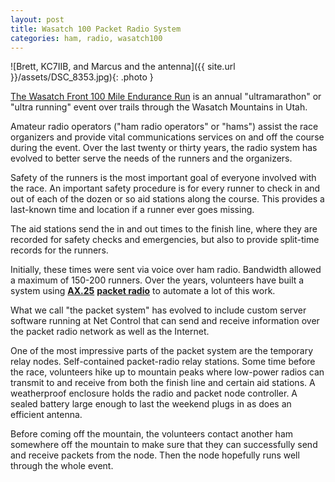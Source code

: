 ```yaml
---
layout: post
title: Wasatch 100 Packet Radio System
categories: ham, radio, wasatch100
---
```


![Brett, KC7IIB, and Marcus and the antenna]({{ site.url }}/assets/DSC_8353.jpg){: .photo }

[The Wasatch Front 100 Mile Endurance Run](https://wasatch100.com/) is an annual "ultramarathon" or "ultra running" event over trails through the Wasatch Mountains in Utah.

Amateur radio operators ("ham radio operators" or "hams") assist the race organizers and provide vital communications services on and off the course during the event. Over the last twenty or thirty years, the radio system has evolved to better serve the needs of the runners and the organizers.

Safety of the runners is the most important goal of everyone involved with the race. An important safety procedure is for every runner to check in and out of each of the dozen or so aid stations along the course. This provides a last-known time and location if a runner ever goes missing.

The aid stations send the in and out times to the finish line, where they are recorded for safety checks and emergencies, but also to provide split-time records for the runners.

Initially, these times were sent via voice over ham radio. Bandwidth allowed a maximum of 150-200 runners. Over the years, volunteers have built a system using **[AX.25](https://en.wikipedia.org/wiki/AX.25)** **[packet radio](https://en.wikipedia.org/wiki/Packet_radio)** to automate a lot of this work.

What we call "the packet system" has evolved to include custom server software running at Net Control that can send and receive information over the packet radio network as well as the Internet.

One of the most impressive parts of the packet system are the temporary relay nodes. Self-contained packet-radio relay stations. Some time before the race, volunteers hike up to mountain peaks where low-power radios can transmit to and receive from both the finish line and certain aid stations. A weatherproof enclosure holds the radio and packet node controller. A sealed battery large enough to last the weekend plugs in as does an efficient antenna.

Before coming off the mountain, the volunteers contact another ham somewhere off the mountain to make sure that they can successfully send and receive packets from the node. Then the node hopefully runs well through the whole event.
